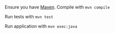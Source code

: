 Ensure you have [Maven](https://maven.apache.org/install.html).
Compile with `mvn compile` 

Run tests with `mvn test`

Run application with `mvn exec:java`
